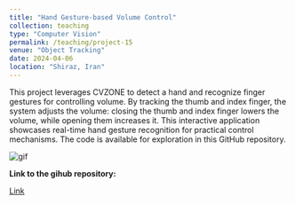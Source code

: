 ```yaml
---
title: "Hand Gesture-based Volume Control"
collection: teaching
type: "Computer Vision"
permalink: /teaching/project-15
venue: "Object Tracking"
date: 2024-04-06
location: "Shiraz, Iran"
---
```


This project leverages CVZONE to detect a hand and recognize finger gestures for controlling volume. 
By tracking the thumb and index finger, the system adjusts the volume: closing the thumb and index finger lowers the volume, while opening them increases it. This interactive application showcases real-time hand gesture recognition for practical control mechanisms. The code is available for exploration in this GitHub repository.


![gif](/images/Volum_Control.gif)


**Link to the gihub repository:**

[Link](https://github.com/PouyaSonej/HandGesture-based_Volume_Control.git)
